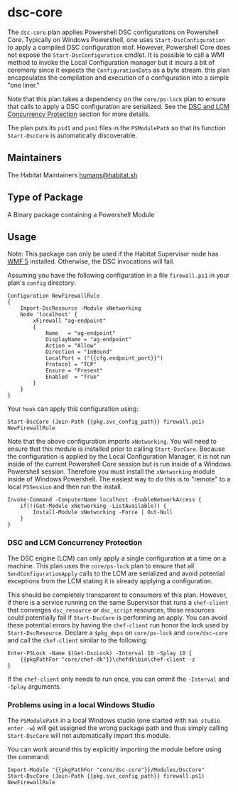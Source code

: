 # dsc-core

The `dsc-core` plan applies Powershell DSC configurations on Powershell Core. Typically on Windows Powershell, one uses `Start-DscConfiguration` to apply a compiled DSC configuration mof. However, Powershell Core does not expose the `Start-DscConfiguration` cmdlet. It is possible to call a WMI method to invoke the Local Configuration manager but it incurs a bit of ceremony since it expects the `ConfigurationData` as a byte stream. this plan encapsulates the compilation and execution of a configuration into a simple "one liner."

Note that this plan takes a dependency on the `core/ps-lock` plan to ensure that calls to apply a DSC configuration are serialized. See the [DSC and LCM Concurrency Protection](#DSC-and-LCM-Concurrency-Protection) section for more details.

The plan puts its `psd1` and `psm1` files in the `PSModulePath` so that its function `Start-DscCore` is automatically discoverable.

## Maintainers

The Habitat Maintainers humans@habitat.sh


## Type of Package

A Binary package containing a Powershell Module

## Usage

Note: This package can only be used if the Habitat Supervisor node has [WMF 5](https://www.microsoft.com/en-us/download/details.aspx?id=50395) installed. Otherwise, the DSC invocations will fail.

Assuming you have the following configuration in a file `firewall.ps1` in your plan's `config` directory:

```
Configuration NewFirewallRule
{
    Import-DscResource -Module xNetworking
    Node 'localhost' {
        xFirewall "ag-endpoint"
        {
            Name   = "ag-endpoint"
            DisplayName = "ag-endpoint"
            Action = "Allow"
            Direction = "InBound"
            LocalPort = ("{{cfg.endpoint_port}}")
            Protocol = "TCP"
            Ensure = "Present"
            Enabled  = "True"
        }
    }
}
```

Your `hook` can apply this configuration using:

```
Start-DscCore (Join-Path {{pkg.svc_config_path}} firewall.ps1) NewFirewallRule
```

Note that the above configuration imports `xNetworking`. You will need to ensure that this module is installed prior to calling `Start-DscCore`. Because the configuration is applied by the Local Configuration Manager, it is not run inside of the current Powershell Core session but is run inside of a Windows Powershell session. Therefore you must install the `xNetworking` module inside of Windows Powershell. The easiest way to do this is to "remote" to a local `PSSession` and then run the install.

```
Invoke-Command -ComputerName localhost -EnableNetworkAccess {
    if(!(Get-Module xNetworking -ListAvailable)) {
        Install-Module xNetworking -Force | Out-Null
    }
}
```

### DSC and LCM Concurrency Protection

The DSC engine (LCM) can only apply a single configuration at a time on a machine. This plan uses the `core/ps-lock` plan to ensure that all `SendConfigurationApply` calls to the LCM are serialized and avoid potential exceptions from the LCM stating it is already applying a configuration.

This should be completely transparent to consumers of this plan. However, if there is a service running on the same Supervisor that runs a `chef-client` that converges `dsc_resource` or `dsc_script` resources, those resources could potentially fail if `Start-DscCore` is performing an apply. You can avoid these potential errors by having the `chef-client` run honor the lock used by `Start-DscResource`. Declare a `$pkg_deps` on `core/ps-lock` and `core/dsc-core` and call the `chef-client` similar to the following:

```
Enter-PSLock -Name $(Get-DscLock) -Interval 10 -Splay 10 {
    {{pkgPathFor "core/chef-dk"}}\chefdk\bin\chef-client -z
}
```

If the `chef-client` only needs to run once, you can ommit the `-Interval` and `-Splay` arguments.

### Problems using in a local Windows Studio

The `PSModulePath` in a local Windows studio (one started with `hab studio enter -w`) will get assigned the wrong package path and thus simply calling `Start-DscCore` will not automatically import this module.

You can work around this by explicitly importing the module before using the command:

```
Import-Module "{{pkgPathFor "core/dsc-core"}}/Modules/DscCore"
Start-DscCore (Join-Path {{pkg.svc_config_path}} firewall.ps1) NewFirewallRule
```

